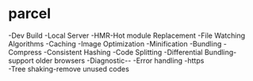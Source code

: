 # parcel
-Dev Build
-Local Server
-HMR-Hot module Replacement
-File Watching Algorithms
-Caching
-Image Optimization
-Minification
-Bundling
-Compress
-Consistent Hashing
-Code Splitting
-Differential Bundling-support older browsers
-Diagnostic--
-Error handling
-https  
-Tree shaking-remove unused codes
